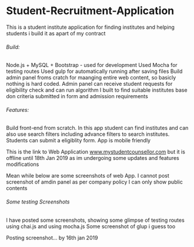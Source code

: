 # Student-Recruitment-Application


This is a student institute application for finding institutes and helping students i build it as apart of my contract


###### Build: 
Node.js + MySQL + Bootstrap - used for development
Used Mocha for testing routes
Used gulp for automatically running after saving files
Build admin panel froms cratch for maanging entire web content, so basicly nothing is hard coded.
Admin panel can receive student requests for eligibility check and can run algorithm I built to find suitable institutes base don criteria submitted in form and admission requirements

###### Features: 
Build front-end from scratch. In this app student can find institutes and can also use search filters including advance filters to search institutes.
Students can submit a eligiblity form.
App is mobile friendly

This is the link to Web Application www.mystudentcounsellor.com 
but it is offline until 18th Jan 2019 as im undergoing some updates and features modifications

Mean while below are some screenshots of web App.
I cannot post screenshot of amdin panel as per company policy I can only show public contents

###### Some testing Screenshots
I have posted some screenshots, showing some glimpse of testing routes using chai.js and using mocha.js
Some screenshot of glup i guess too

Posting screenshot... by 16th jan 2019
